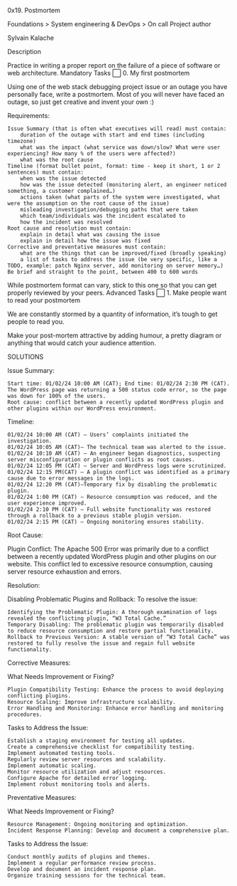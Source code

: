 0x19. Postmortem

Foundations > System engineering & DevOps > On call
Project author

Sylvain Kalache

Description

Practice in writing a proper report on the failure of a piece of software or web architecture.
Mandatory Tasks
⬜ 0. My first postmortem

Using one of the web stack debugging project issue or an outage you have personally face, write a postmortem. Most of you will never have faced an outage, so just get creative and invent your own :)

Requirements:

    Issue Summary (that is often what executives will read) must contain:
        duration of the outage with start and end times (including timezone)
        what was the impact (what service was down/slow? What were user experiencing? How many % of the users were affected?)
        what was the root cause
    Timeline (format bullet point, format: time - keep it short, 1 or 2 sentences) must contain:
        when was the issue detected
        how was the issue detected (monitoring alert, an engineer noticed something, a customer complained…)
        actions taken (what parts of the system were investigated, what were the assumption on the root cause of the issue)
        misleading investigation/debugging paths that were taken
        which team/individuals was the incident escalated to
        how the incident was resolved
    Root cause and resolution must contain:
        explain in detail what was causing the issue
        explain in detail how the issue was fixed
    Corrective and preventative measures must contain:
        what are the things that can be improved/fixed (broadly speaking)
        a list of tasks to address the issue (be very specific, like a TODO, example: patch Nginx server, add monitoring on server memory…)
    Be brief and straight to the point, between 400 to 600 words

While postmortem format can vary, stick to this one so that you can get properly reviewed by your peers.
Advanced Tasks
⬜ 1. Make people want to read your postmortem

We are constantly stormed by a quantity of information, it’s tough to get people to read you.

Make your post-mortem attractive by adding humour, a pretty diagram or anything that would catch your audience attention.




SOLUTIONS


Issue Summary:

    Start time: 01/02/24 10:00 AM (CAT); End time: 01/02/24 2:30 PM (CAT).
    The WordPress page was returning a 500 status code error, so the page was down for 100% of the users.
    Root cause: conflict between a recently updated WordPress plugin and other plugins within our WordPress environment.

Timeline:

    01/02/24 10:00 AM (CAT) — Users’ complaints initiated the investigation.
    01/02/24 10:05 AM (CAT)— The technical team was alerted to the issue.
    01/02/24 10:10 AM (CAT) — An engineer began diagnostics, suspecting server misconfiguration or plugin conflicts as root causes.
    01/02/24 12:05 PM (CAT) — Server and WordPress logs were scrutinized.
    01/02/24 12:15 PM(CAT) — A plugin conflict was identified as a primary cause due to error messages in the logs.
    01/02/24 12:20 PM (CAT)—Temporary fix by disabling the problematic plugin.
    01/02/24 1:00 PM (CAT) — Resource consumption was reduced, and the user experience improved.
    01/02/24 2:10 PM (CAT) — Full website functionality was restored through a rollback to a previous stable plugin version.
    01/02/24 2:15 PM (CAT) — Ongoing monitoring ensures stability.

Root Cause:

Plugin Conflict: The Apache 500 Error was primarily due to a conflict between a recently updated WordPress plugin and other plugins on our website. This conflict led to excessive resource consumption, causing server resource exhaustion and errors.

Resolution:

Disabling Problematic Plugins and Rollback: To resolve the issue:

    Identifying the Problematic Plugin: A thorough examination of logs revealed the conflicting plugin, “W3 Total Cache.”
    Temporary Disabling: The problematic plugin was temporarily disabled to reduce resource consumption and restore partial functionality.
    Rollback to Previous Version: A stable version of “W3 Total Cache” was restored to fully resolve the issue and regain full website functionality.

Corrective Measures:

What Needs Improvement or Fixing?

    Plugin Compatibility Testing: Enhance the process to avoid deploying conflicting plugins.
    Resource Scaling: Improve infrastructure scalability.
    Error Handling and Monitoring: Enhance error handling and monitoring procedures.

Tasks to Address the Issue:

    Establish a staging environment for testing all updates.
    Create a comprehensive checklist for compatibility testing.
    Implement automated testing tools.
    Regularly review server resources and scalability.
    Implement automatic scaling.
    Monitor resource utilization and adjust resources.
    Configure Apache for detailed error logging.
    Implement robust monitoring tools and alerts.

Preventative Measures:

What Needs Improvement or Fixing?

    Resource Management: Ongoing monitoring and optimization.
    Incident Response Planning: Develop and document a comprehensive plan.

Tasks to Address the Issue:

    Conduct monthly audits of plugins and themes.
    Implement a regular performance review process.
    Develop and document an incident response plan.
    Organize training sessions for the technical team.


